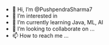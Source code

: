 - 👋 Hi, I’m @PushpendraSharma7
- 👀 I’m interested in 
- 🌱 I’m currently learning Java, ML, AI
- 💞️ I’m looking to collaborate on ...
- 📫 How to reach me ...

<!---
PushpendraSharma7/PushpendraSharma7 is a ✨ special ✨ repository because its `README.md` (this file) appears on your GitHub profile.
You can click the Preview link to take a look at your changes.
--->
